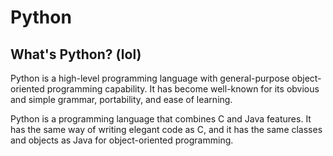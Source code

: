 # Python

## What's Python? (lol)
Python is a high-level programming language with general-purpose object-oriented programming capability. It has become well-known for its obvious and simple grammar, portability, and ease of learning.

Python is a programming language that combines C and Java features. It has the same way of writing elegant code as C, and it has the same classes and objects as Java for object-oriented programming.
